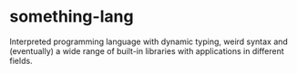 # something-lang
Interpreted programming language with dynamic typing, weird syntax and (eventually) a wide range of built-in libraries with applications in different fields.
